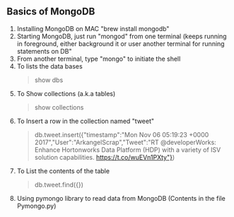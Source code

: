 
## Basics of MongoDB

1. Installing MongoDB on MAC "brew install mongodb"
2. Starting MongoDB, just run "mongod" from one terminal (keeps running in foreground, either background it or user another terminal for running statements on DB"
3. From another terminal, type "mongo" to initiate the shell
4. To lists the data bases
   > show dbs
5. To Show collections (a.k.a tables)
   > show collections
6. To Insert a row in the collection named "tweet"
   > db.tweet.insert({"timestamp":"Mon Nov 06 05:19:23 +0000 2017","User":"ArkangelScrap","Tweet":"RT @developerWorks: Enhance Hortonworks Data Platform (HDP) with a variety of ISV solution capabilities. https://t.co/wuEVn1PXty"})
7. To List the contents of the table 
   > db.tweet.find({})
8. Using pymongo library to read data from MongoDB (Contents in the file Pymongo.py)

 
